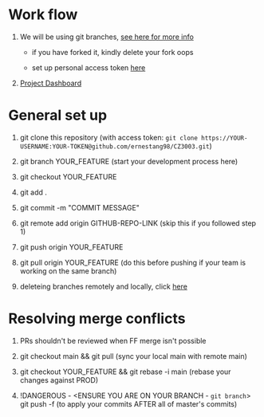 # Work flow

1. We will be using git branches, [see here for more info](https://www.atlassian.com/git/tutorials/using-branches)

   - if you have forked it, kindly delete your fork oops

   - set up personal access token [here](https://docs.github.com/en/github/authenticating-to-github/keeping-your-account-and-data-secure/creating-a-personal-access-token)

2. [Project Dashboard](https://github.com/ernestang98/CZ3003/projects/1?add_cards_query=is%3Aopen)

# General set up

1. git clone this repository (with access token: `git clone https://YOUR-USERNAME:YOUR-TOKEN@github.com/ernestang98/CZ3003.git`)

2. git branch YOUR_FEATURE (start your development process here)

3. git checkout YOUR_FEATURE

4. git add .

5. git commit -m "COMMIT MESSAGE"

6. git remote add origin GITHUB-REPO-LINK (skip this if you followed step 1)

7. git push origin YOUR_FEATURE

8. git pull origin YOUR_FEATURE (do this before pushing if your team is working on the same branch)

9. deleteing branches remotely and locally, click [here](https://stackoverflow.com/questions/2003505/how-do-i-delete-a-git-branch-locally-and-remotely) 


# Resolving merge conflicts
1. PRs shouldn't be reviewed when FF merge isn't possible

2. git checkout main && git pull (sync your local main with remote main)

3. git checkout YOUR_FEATURE && git rebase -i main (rebase your changes against PROD)

4. !DANGEROUS - <ENSURE YOU ARE ON YOUR BRANCH - `git branch`> git push -f (to apply your commits AFTER all of master's commits)
